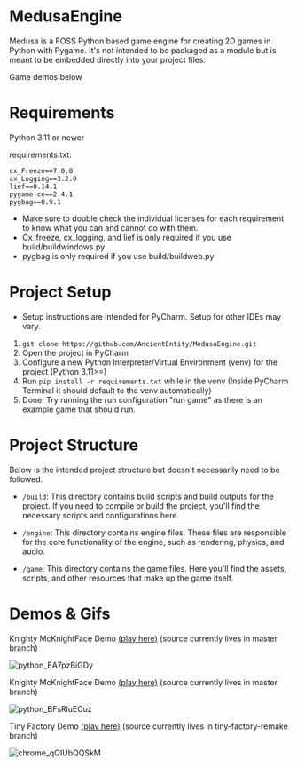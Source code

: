 # MedusaEngine

Medusa is a FOSS Python based game engine for creating 2D games in Python with Pygame. It's not intended to be packaged as a module but is meant to be embedded directly into your project files.

Game demos below

# Requirements
Python 3.11 or newer

requirements.txt: 
```
cx_Freeze==7.0.0
cx_Logging==3.2.0
lief==0.14.1
pygame-ce==2.4.1
pygbag==0.9.1  
```
- Make sure to double check the individual licenses for each requirement to know what you can and cannot do with them.
- Cx_freeze, cx_logging, and lief is only required if you use build/buildwindows.py
- pygbag is only required if you use build/buildweb.py

# Project Setup
- Setup instructions are intended for PyCharm. Setup for other IDEs may vary.

1. `git clone https://github.com/AncientEntity/MedusaEngine.git`
2. Open the project in PyCharm
3. Configure a new Python Interpreter/Virtual Environment (venv) for the project (Python 3.11>=)
4. Run `pip install -r requirements.txt` while in the venv (Inside PyCharm Terminal it should default to the venv automatically)
5. Done! Try running the run configuration "run game" as there is an example game that should run.

# Project Structure
Below is the intended project structure but doesn't necessarily need to be followed.
- `/build`: This directory contains build scripts and build outputs for the project. If you need to compile or build the project, you'll find the necessary scripts and configurations here.

- `/engine`: This directory contains engine files. These files are responsible for the core functionality of the engine, such as rendering, physics, and audio.

- `/game`: This directory contains the game files. Here you'll find the assets, scripts, and other resources that make up the game itself.

# Demos & Gifs

Knighty McKnightFace Demo [(play here)](https://anciententity.itch.io/knighty-mcknightyface) (source currently lives in master branch)

![python_EA7pzBiGDy](https://github.com/AncientEntity/MedusaEngine/assets/22735861/2d6d4a19-3c53-4a3e-b414-f3aecea981dd)

Knighty McKnightFace Demo [(play here)](https://anciententity.itch.io/knighty-mcknightyface) (source currently lives in master branch)

![python_BFsRluECuz](https://github.com/AncientEntity/MedusaEngine/assets/22735861/7ff670b8-0db8-4f6b-bd8f-63489d57ac3c)

Tiny Factory Demo [(play here)](https://anciententity.itch.io/tiny-factory-remastered) (source currently lives in tiny-factory-remake branch)

![chrome_qQIUbQQSkM](https://github.com/AncientEntity/MedusaEngine/assets/22735861/21df0074-4c44-4731-b59e-3c6df15cf031)
